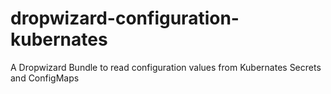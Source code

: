 # dropwizard-configuration-kubernates
A Dropwizard Bundle to read configuration values from Kubernates Secrets and ConfigMaps
